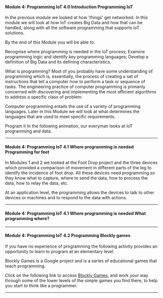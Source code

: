 #### Module 4: Programming IoT   4.0 Introduction   Programming IoT

In the previous module we looked at how 'things' get networked. In this module we will look at how IoT creates Big Data and how that can be handled, along with all the software programming that supports IoT solutions.

By the end of this Module you will be able to:

Recognise where programming is needed in the IoT process;
Examine programming logic and identify key programming languages;
Develop a definition of Big Data and its defining characteristics.

What is programming?
Most of you probably have some understanding of programming which is, essentially, the process of creating a set of instructions that tell a computer how to perform a task or sequence of tasks. The engineering practice of computer programming is primarily concerned with discovering and implementing the most efficient algorithms to address a specific class of problem.

Computer programming entails the use of a variety of programming languages. Later in this Module we will look at what determines the languages that are used to meet specific requirements.

Program it
In the following animation, our everyman looks at IoT programming and data.

---

#### Module 4: Programming IoT   4.1 Where programming is needed   Programming for feet

In Modules 1 and 2 we looked at the Foot Drop project and the three devices which provided a comparison of movement in different parts of the leg to identify the incidence of foot drop. All these devices need programming so they know what to capture, where to send the data, how to process the data, how to relay the data, etc.

At an application level, the programming allows the devices to talk to other devices or machines and to respond to the data with actions.

---

#### Module 4: Programming IoT   4.1 Where programming is needed   What programming where?

---

#### Module 4: Programming IoT   4.2 Programming   Blockly games

If you have no experience of programming the following activity provides an opportunity to learn to program at an elementary level.

Blockly Games is a Google project and is a series of educational games that teach programming.

Click on the following link to access [Blockly Games](https://blockly-games.appspot.com/), and work your way through some of the lower levels of the simple games you find there, to help you start to think like a programmer.

---

